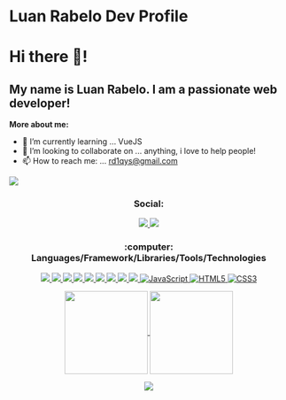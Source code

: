 # Luan Rabelo Dev Profile

<h1>Hi there 👋!</h1>

<h2>My name is Luan Rabelo. I am a passionate web developer!</h2>

**More about me:** </br>
- 🌱 I’m currently learning ... VueJS</br>
- 👯 I’m looking to collaborate on ... anything, i love to help people!</br>
- 📫 How to reach me: ... rd1qys@gmail.com</br>

![](https://komarev.com/ghpvc/?username=Lu4nScr1pt1ng&style=flat-square)

<h3 align="Center">Social:</h3>

<p align="center">
    <a href="https://www.linkedin.com/in/luan-rabelo-711884229/">
        <img
        src="https://img.shields.io/badge/LinkedIn-0077B5?style=for-the-badge&logo=linkedin&logoColor=white"
        >
    </a>
    <a href="https://www.instagram.com/lu4n.rabelo">
      <img 
      src="https://img.shields.io/badge/Instagram-E4405F?style=for-the-badge&logo=instagram&logoColor=white"
      >
    </a>
</p>






<h3 align="Center"> :computer: Languages/Framework/Libraries/Tools/Technologies</h3>
<p align="Center">
   <a href="#">
      <img src="https://img.shields.io/badge/typescript-%23007ACC.svg?style=for-the-badge&logo=typescript&logoColor=white" />
   </a>
   <a href="#">
      <img src="https://img.shields.io/badge/Next-black?style=for-the-badge&logo=next.js&logoColor=whit" />
   </a>
   <a href="#">
      <img src="https://img.shields.io/badge/React-20232A?style=for-the-badge&logo=react&logoColor=61DAFB" />
   </a>
   <a href="#">
      <img src="https://img.shields.io/badge/Tailwind_CSS-38B2AC?style=for-the-badge&logo=tailwind-css&logoColor=white" />
   </a>
   <a href="#">
      <img src="https://img.shields.io/badge/Sass-CC6699?style=for-the-badge&logo=sass&logoColor=white" />
   </a>
   <a href="#">
      <img src="https://img.shields.io/badge/Node.js-43853D?style=for-the-badge&logo=node.js&logoColor=white" />
   </a>
   <a href="#">
      <img src="https://img.shields.io/badge/Visual%20Studio%20Code-0078d7.svg?style=for-the-badge&logo=visual-studio-code&logoColor=white" />
   </a>
    <a href="#">
      <img src="https://img.shields.io/badge/React_Router-CA4245?style=for-the-badge&logo=react-router&logoColor=white" />
   </a>
   <a href="#">
      <img src="https://img.shields.io/badge/styled--components-DB7093?style=for-the-badge&logo=styled-components&logoColor=white" />
   </a>
   <a href="https://en.wikipedia.org/wiki/JavaScript">
      <img src="https://img.shields.io/badge/JavaScript-F7DF1E?style=for-the-badge&logo=javascript&logoColor=black" alt="JavaScript" />
   </a>
    <a href="https://en.wikipedia.org/wiki/HTML5">
      <img src="https://img.shields.io/badge/HTML5-E34F26?style=for-the-badge&logo=html5&logoColor=white" alt="HTML5"/>
   </a>
    <a href="https://en.wikipedia.org/wiki/CSS">
      <img src="https://img.shields.io/badge/CSS3-1572B6?style=for-the-badge&logo=css3&logoColor=white" alt="CSS3"/>
   </a>
    
</p>





<p align="Center">
  <a href="https://github.com/Lu4nScr1pt1ng">
    <img
      align="Center"
      height="150em"
      src="https://github-readme-stats.vercel.app/api/top-langs/?username=Lu4nScr1pt1ng&theme=blue-green"
    />
  </a>
  <a href="https://github.com/Lu4nScr1pt1ng">
    <img
      align="Center"
      height="150em"
      src="https://github-readme-stats.vercel.app/api?username=Lu4nScr1pt1ng&theme=blue-green"
    />
  </a>
</p>


<p align="Center">
  <img 
    src="http://ForTheBadge.com/images/badges/built-with-love.svg">
</p>
